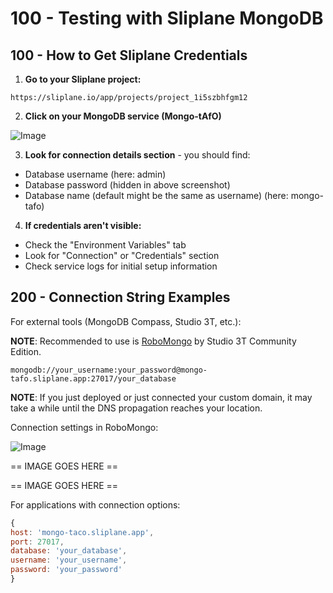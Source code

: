 # 100 - Testing with Sliplane MongoDB

## 100 - How to Get Sliplane Credentials

1. **Go to your Sliplane project:**
 ```
 https://sliplane.io/app/projects/project_1i5szbhfgm12
 ```

2. **Click on your MongoDB service (Mongo-tAfO)**

![Image](https://github.com/user-attachments/assets/67a11add-aca2-4448-a145-ad1195c47ff8)

3. **Look for connection details section** - you should find:
 - Database username (here: admin)
 - Database password (hidden in above screenshot)
 - Database name (default might be the same as username) (here: mongo-tafo)

4. **If credentials aren't visible:**
 - Check the "Environment Variables" tab
 - Look for "Connection" or "Credentials" section
 - Check service logs for initial setup information

## 200 - Connection String Examples

For external tools (MongoDB Compass, Studio 3T, etc.):

**NOTE**: Recommended to use is [RoboMongo](https://robomongo.org/) by Studio 3T Community Edition.

```
mongodb://your_username:your_password@mongo-tafo.sliplane.app:27017/your_database
```

**NOTE**: If you just deployed or just connected your custom domain, it may take a while until the DNS propagation reaches your location.

Connection settings in RoboMongo:

![Image](https://github.com/user-attachments/assets/b8f6078f-9e31-46ce-9e39-ea83561126c8)


== IMAGE GOES HERE ==

== IMAGE GOES HERE ==

For applications with connection options:
```javascript
{
host: 'mongo-taco.sliplane.app',
port: 27017,
database: 'your_database',
username: 'your_username',
password: 'your_password'
}
